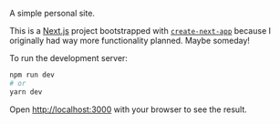 A simple personal site. 

This is a [Next.js](https://nextjs.org/) project bootstrapped with [`create-next-app`](https://github.com/vercel/next.js/tree/canary/packages/create-next-app) because I originally had way more functionality planned. Maybe someday!

To run the development server:

```bash
npm run dev
# or
yarn dev
```

Open [http://localhost:3000](http://localhost:3000) with your browser to see the result.
